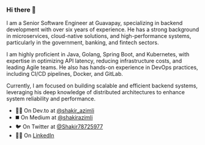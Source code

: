 ### Hi there 👋

I am a Senior Software Engineer at Guavapay, specializing in backend development with over six years of experience. He has a strong background in microservices, cloud-native solutions, and high-performance systems, particularly in the government, banking, and fintech sectors.

I am highly proficient in Java, Golang, Spring Boot, and Kubernetes, with expertise in optimizing API latency, reducing infrastructure costs, and leading Agile teams. He also has hands-on experience in DevOps practices, including CI/CD pipelines, Docker, and GitLab.

Currently, I am focused on building scalable and efficient backend systems, leveraging his deep knowledge of distributed architectures to enhance system reliability and performance.

- 👨‍💻 On Dev.to at [@shakir_azimli](https://dev.to/shakir_azimli)
- ◼️ On Medium at [@shakirazimli](https://medium.com/@shakirazimli)
- 🐦 On Twitter at [@Shakir78725977](https://x.com/Shakir78725977)
- 👨‍💼 On [LinkedIn](https://www.linkedin.com/in/shakir-azimli-09b785bb/)
<!--
**azimlishakir/azimlishakir** is a ✨ _special_ ✨ repository because its `README.md` (this file) appears on your GitHub profile.

Here are some ideas to get you started:

- 🔭 I’m currently working on ...
- 🌱 I’m currently learning ...
- 👯 I’m looking to collaborate on ...
- 🤔 I’m looking for help with ...
- 💬 Ask me about ...
- 📫 How to reach me: ...
- 😄 Pronouns: ...
- ⚡ Fun fact: ...
-->
